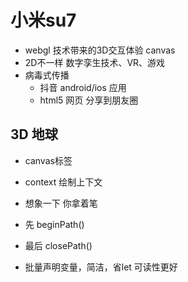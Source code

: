 # 小米su7
  - webgl 技术带来的3D交互体验  canvas
  - 2D不一样 数字孪生技术、VR、游戏
  - 病毒式传播
    - 抖音 android/ios 应用
    - html5 网页 分享到朋友圈

## 3D 地球
 - canvas标签 
 - context 绘制上下文
 - 想象一下 你拿着笔
 - 先 beginPath() 

 - 最后 closePath() 

 - 批量声明变量，简洁，省let 可读性更好 